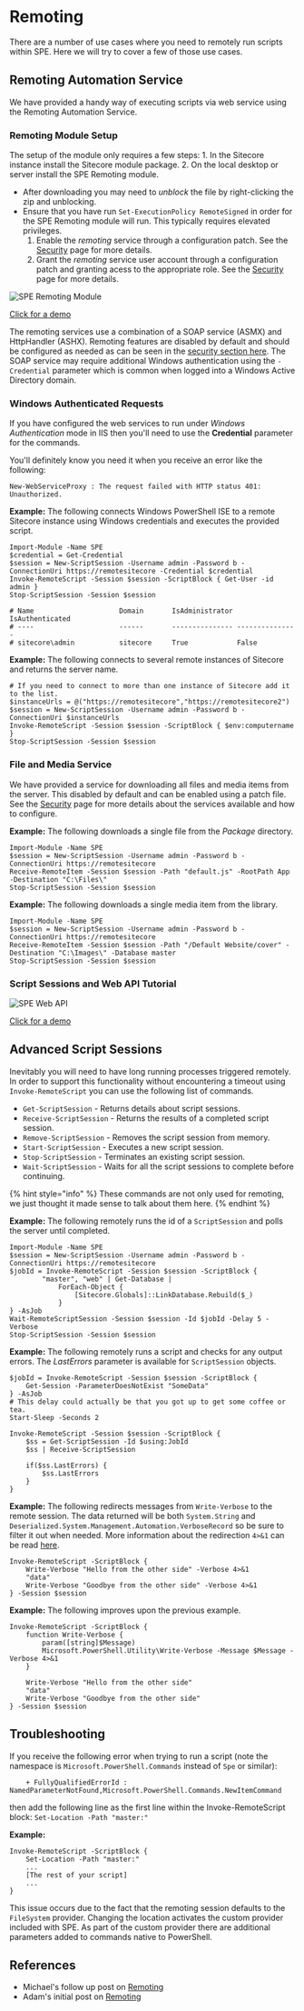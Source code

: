 # Remoting

There are a number of use cases where you need to remotely run scripts within SPE. Here we will try to cover a few of those use cases.

## Remoting Automation Service

We have provided a handy way of executing scripts via web service using the Remoting Automation Service.

### Remoting Module Setup

The setup of the module only requires a few steps: 1. In the Sitecore instance install the Sitecore module package. 2. On the local desktop or server install the SPE Remoting module.

* After downloading you may need to _unblock_ the file by right-clicking the zip and unblocking.
* Ensure that you have run `Set-ExecutionPolicy RemoteSigned` in order for the SPE Remoting module will run. This typically requires elevated privileges.
  1. Enable the _remoting_ service through a configuration patch. See the [Security](security/) page for more details.
  2. Grant the _remoting_ service user account through a configuration patch and granting acess to the appropriate role. See the [Security](security/) page for more details.

![SPE Remoting Module](https://img.youtube.com/vi/fGvT8eDdWrg/0.jpg)

[Click for a demo](https://www.youtube.com/watch?v=fGvT8eDdWrg)

The remoting services use a combination of a SOAP service \(ASMX\) and HttpHandler \(ASHX\). Remoting features are disabled by default and should be configured as needed as can be seen in the [security section here](security/). The SOAP service may require additional Windows authentication using the `-Credential` parameter which is common when logged into a Windows Active Directory domain.

### Windows Authenticated Requests

If you have configured the web services to run under _Windows Authentication_ mode in IIS then you'll need to use the **Credential** parameter for the commands.

You'll definitely know you need it when you receive an error like the following:

```text
New-WebServiceProxy : The request failed with HTTP status 401: Unauthorized.
```

**Example:** The following connects Windows PowerShell ISE to a remote Sitecore instance using Windows credentials and executes the provided script.

```text
Import-Module -Name SPE
$credential = Get-Credential
$session = New-ScriptSession -Username admin -Password b -ConnectionUri https://remotesitecore -Credential $credential
Invoke-RemoteScript -Session $session -ScriptBlock { Get-User -id admin }
Stop-ScriptSession -Session $session

# Name                     Domain       IsAdministrator IsAuthenticated
# ----                     ------       --------------- ---------------
# sitecore\admin           sitecore     True            False
```

**Example:** The following connects to several remote instances of Sitecore and returns the server name.

```text
# If you need to connect to more than one instance of Sitecore add it to the list.
$instanceUrls = @("https://remotesitecore","https://remotesitecore2")
$session = New-ScriptSession -Username admin -Password b -ConnectionUri $instanceUrls
Invoke-RemoteScript -Session $session -ScriptBlock { $env:computername }
Stop-ScriptSession -Session $session
```

### File and Media Service

We have provided a service for downloading all files and media items from the server. This disabled by default and can be enabled using a patch file. See the [Security](security/) page for more details about the services available and how to configure.

**Example:** The following downloads a single file from the _Package_ directory.

```text
Import-Module -Name SPE
$session = New-ScriptSession -Username admin -Password b -ConnectionUri https://remotesitecore
Receive-RemoteItem -Session $session -Path "default.js" -RootPath App -Destination "C:\Files\"
Stop-ScriptSession -Session $session
```

**Example:** The following downloads a single media item from the library.

```text
Import-Module -Name SPE
$session = New-ScriptSession -Username admin -Password b -ConnectionUri https://remotesitecore
Receive-RemoteItem -Session $session -Path "/Default Website/cover" -Destination "C:\Images\" -Database master
Stop-ScriptSession -Session $session
```

### Script Sessions and Web API Tutorial

![SPE Web API](https://img.youtube.com/vi/SmZBGKOryzQ/0.jpg)

[Click for a demo](https://www.youtube.com/watch?v=SmZBGKOryzQ)

## Advanced Script Sessions

Inevitably you will need to have long running processes triggered remotely. In order to support this functionality without encountering a timeout using `Invoke-RemoteScript` you can use the following list of commands.

* `Get-ScriptSession` - Returns details about script sessions.
* `Receive-ScriptSession` - Returns the results of a completed script session.
* `Remove-ScriptSession` - Removes the script session from memory.
* `Start-ScriptSession` - Executes a new script session.
* `Stop-ScriptSession` - Terminates an existing script session.
* `Wait-ScriptSession` - Waits for all the script sessions to complete before continuing.

{% hint style="info" %}
These commands are not only used for remoting, we just thought it made sense to talk about them here.
{% endhint %}

**Example:** The following remotely runs the id of a `ScriptSession` and polls the server until completed.

```text
Import-Module -Name SPE
$session = New-ScriptSession -Username admin -Password b -ConnectionUri https://remotesitecore
$jobId = Invoke-RemoteScript -Session $session -ScriptBlock {
        "master", "web" | Get-Database | 
            ForEach-Object { 
                [Sitecore.Globals]::LinkDatabase.Rebuild($_)
            }
} -AsJob
Wait-RemoteScriptSession -Session $session -Id $jobId -Delay 5 -Verbose
Stop-ScriptSession -Session $session
```

**Example:** The following remotely runs a script and checks for any output errors. The _LastErrors_ parameter is available for `ScriptSession` objects.

```text
$jobId = Invoke-RemoteScript -Session $session -ScriptBlock {
    Get-Session -ParameterDoesNotExist "SomeData"
} -AsJob
# This delay could actually be that you got up to get some coffee or tea.
Start-Sleep -Seconds 2

Invoke-RemoteScript -Session $session -ScriptBlock {
    $ss = Get-ScriptSession -Id $using:JobId
    $ss | Receive-ScriptSession

    if($ss.LastErrors) {
        $ss.LastErrors
    }
}
```

**Example:** The following redirects messages from `Write-Verbose` to the remote session. The data returned will be both `System.String` and `Deserialized.System.Management.Automation.VerboseRecord` so be sure to filter it out when needed. More information about the redirection `4>&1` can be read [here](https://github.com/SitecorePowerShell/Book/tree/a1cbd06eba0aad8913e553f4aaa08de0412c635a/[https:/blogs.technet.microsoft.com/heyscriptingguy/2014/03/30/understanding-streams-redirection-and-write-host-in-powershell/]/README.md).

```text
Invoke-RemoteScript -ScriptBlock {
    Write-Verbose "Hello from the other side" -Verbose 4>&1
    "data"    
    Write-Verbose "Goodbye from the other side" -Verbose 4>&1
} -Session $session
```

**Example:** The following improves upon the previous example.

```text
Invoke-RemoteScript -ScriptBlock {
    function Write-Verbose {
        param([string]$Message)
        Microsoft.PowerShell.Utility\Write-Verbose -Message $Message -Verbose 4>&1
    }

    Write-Verbose "Hello from the other side"
    "data"    
    Write-Verbose "Goodbye from the other side"
} -Session $session
```

## Troubleshooting

If you receive the following error when trying to run a script (note the namespace is `Microsoft.PowerShell.Commands` instead of `Spe` or similar):

```
    + FullyQualifiedErrorId : NamedParameterNotFound,Microsoft.PowerShell.Commands.NewItemCommand
```

then add the following line as the first line within the Invoke-RemoteScript block: `Set-Location -Path "master:"`

**Example:**
```
Invoke-RemoteScript -ScriptBlock {
    Set-Location -Path "master:"
    ...
    [The rest of your script]
    ...
}
```

This issue occurs due to the fact that the remoting session defaults to the `FileSystem` provider. Changing the location activates the custom provider included with SPE. As part of the custom provider there are additional parameters added to commands native to PowerShell.

## References

* Michael's follow up post on [Remoting](https://michaellwest.blogspot.com/2015/07/sitecore-powershell-extensions-remoting.html)
* Adam's initial post on [Remoting](https://blog.najmanowicz.com/2014/10/10/sitecore-powershell-extensions-remoting/)

